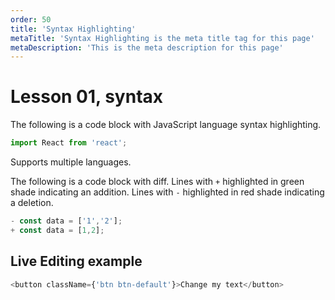 ```yaml
---
order: 50
title: 'Syntax Highlighting'
metaTitle: 'Syntax Highlighting is the meta title tag for this page'
metaDescription: 'This is the meta description for this page'
---
```


# Lesson 01, syntax

The following is a code block with JavaScript language syntax highlighting.

```javascript
import React from 'react';
```

Supports multiple languages.

The following is a code block with diff. Lines with `+` highlighted in green shade indicating an addition. Lines with `-` highlighted in red shade indicating a deletion.

```javascript
- const data = ['1','2'];
+ const data = [1,2];
```

## Live Editing example

```javascript react-live=true
<button className={'btn btn-default'}>Change my text</button>
```
